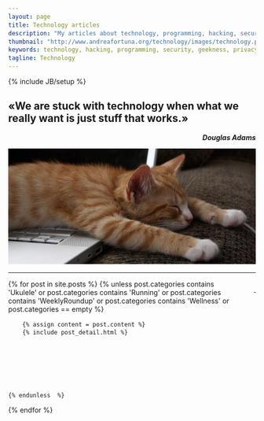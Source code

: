 ```yaml
---
layout: page
title: Technology articles
description: "My articles about technology, programming, hacking, security and geekness"
thumbnail: "http://www.andreafortuna.org/technology/images/technology.png"
keywords: technology, hacking, programming, security, geekness, privacy
tagline: Technology
---
```

{% include JB/setup %}

«We are stuck with technology when what we really want is just stuff that works.»
--
<p style="text-align: right;font-style: italic;"><strong>Douglas Adams</strong></p>

![Tech Cat](/technology/images/technology.png)

<hr/>
<p style="text-align: right;float:right;margin-top:10px;margin-left:20px;"><a href="rss.xml"><i class="fa fa-rss fa-4x" >&nbsp;</i></a></p>
<div class="blog-index">
{% for post in site.posts %}
    {% unless post.categories contains 'Ukulele' or post.categories contains 'Running' or post.categories contains 'WeeklyRoundup' or post.categories contains 'Wellness' or  post.categories == empty %}
     
        {% assign content = post.content %}
        {% include post_detail.html %}

       
       
       
       
       
       
    {% endunless  %}
{% endfor %}
</div>



